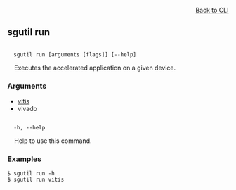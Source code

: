 <div id="readme" class="Box-body readme blob js-code-block-container">
<article class="markdown-body entry-content p-3 p-md-6" itemprop="text">
<p align="right">
<a href="https://github.com/fpgasystems/hacc/blob/main/CLI/README.md#cli">Back to CLI</a>
</p>

## sgutil run

<code>
  sgutil run [arguments [flags]] [--help]
</code>
<p>
  &nbsp; &nbsp; Executes the accelerated application on a given device.
</p>

### Arguments

* [vitis](./sgutil-run-vitis.md)
* vivado

<code>
  -h, --help
</code>
<p>
  &nbsp; &nbsp; Help to use this command.
</p>

### Examples
```
$ sgutil run -h
$ sgutil run vitis
```